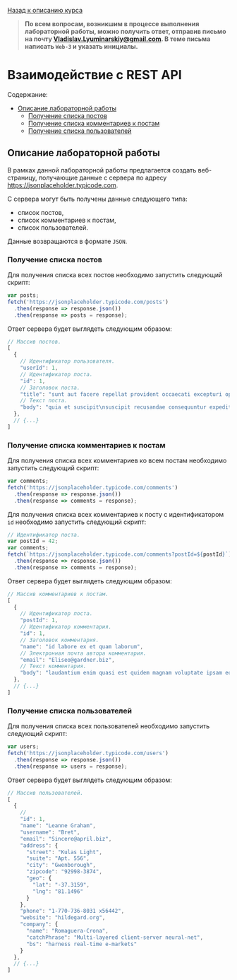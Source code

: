 [Назад к описанию курса](../../README.md)

> **По всем вопросам, возникшим в процессе выполнения лабораторной работы, можно получить ответ, отправив письмо на почту Vladislav.Lyuminarskiy@gmail.com. В теме письма написать `Web-3` и указать инициалы.**

# Взаимодействие с REST API

Содержание:
- [Описание лабораторной работы](#Описание-лабораторной-работы)
  - [Получение списка постов](#Получение-списка-постов)
  - [Получение списка комментариев к постам](#Получение-списка-комментариев-к-постам)
  - [Получение списка пользователей](#Получение-списка-пользователей)

## Описание лабораторной работы

В рамках данной лабораторной работы предлагается создать веб-страницу, получающие данные с сервера по адресу https://jsonplaceholder.typicode.com.

С сервера могут быть получены данные следующего типа:
- список постов,
- список комментариев к постам,
- список пользователей.

Данные возвращаются в формате `JSON`.

### Получение списка постов

Для получения списка всех постов необходимо запустить следующий скрипт:

```js
var posts;
fetch('https://jsonplaceholder.typicode.com/posts')
  .then(response => response.json())
  .then(response => posts = response);
```

Ответ сервера будет выглядеть следующим образом:

```js
// Массив постов.
[
  {
    // Идентификатор пользователя.
    "userId": 1,
    // Идентификатор поста.
    "id": 1,
    // Заголовок поста.
    "title": "sunt aut facere repellat provident occaecati excepturi optio reprehenderit",
    // Текст поста.
    "body": "quia et suscipit\nsuscipit recusandae consequuntur expedita et cum\nreprehenderit molestiae ut ut quas totam\nnostrum rerum est autem sunt rem eveniet architecto"
  },
  // {...}
]
```

### Получение списка комментариев к постам

Для получения списка всех комментариев ко всем постам необходимо запустить следующий скрипт:

```js
var comments;
fetch('https://jsonplaceholder.typicode.com/comments')
  .then(response => response.json())
  .then(response => comments = response);
```

Для получения списка всех комментариев к посту с идентификатором `id` необходимо запустить следующий скрипт:

```js
// Идентификатор поста.
var postId = 42;
var comments;
fetch(`https://jsonplaceholder.typicode.com/comments?postId=${postId}`)
  .then(response => response.json())
  .then(response => comments = response);
```

Ответ сервера будет выглядеть следующим образом:

```js
// Массив комментариев к постам.
[
  {
    // Идентификатор поста.
    "postId": 1,
    // Идентификатор комментария.
    "id": 1,
    // Заголовок комментария.
    "name": "id labore ex et quam laborum",
    // Электронная почта автора комментария.
    "email": "Eliseo@gardner.biz",
    // Текст комментария.
    "body": "laudantium enim quasi est quidem magnam voluptate ipsam eos\ntempora quo necessitatibus\ndolor quam autem quasi\nreiciendis et nam sapiente accusantium"
  },
  // {...}
]
```

### Получение списка пользователей

Для получения списка всех пользователей необходимо запустить следующий скрипт:

```js
var users;
fetch('https://jsonplaceholder.typicode.com/users')
  .then(response => response.json())
  .then(response => users = response);
```

Ответ сервера будет выглядеть следующим образом:

```js
// Массив пользователей.
[
  {
    //
    "id": 1,
    "name": "Leanne Graham",
    "username": "Bret",
    "email": "Sincere@april.biz",
    "address": {
      "street": "Kulas Light",
      "suite": "Apt. 556",
      "city": "Gwenborough",
      "zipcode": "92998-3874",
      "geo": {
        "lat": "-37.3159",
        "lng": "81.1496"
      }
    },
    "phone": "1-770-736-8031 x56442",
    "website": "hildegard.org",
    "company": {
      "name": "Romaguera-Crona",
      "catchPhrase": "Multi-layered client-server neural-net",
      "bs": "harness real-time e-markets"
    }
  },
  // {...}
]
```